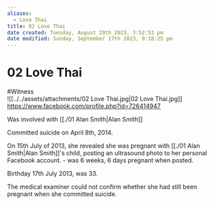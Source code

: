 ```yaml
---
aliases:
  - Love Thai
title: 02 Love Thai
date created: Tuesday, August 29th 2023, 3:52:53 pm
date modified: Sunday, September 17th 2023, 9:18:25 pm
---
```


# 02 Love Thai

#Witness  
![[../../assets/attachments/02 Love Thai.jpg|02 Love Thai.jpg]]  
<https://www.facebook.com/profile.php?id=726414947>

Was involved with [[./01 Alan Smith|Alan Smith]]

Committed suicide on April 8th, 2014.

On 15th July of 2013, she revealed she was pregnant with [[./01 Alan Smith|Alan Smith]]'s child, posting an ultrasound photo to her personal Facebook account. - was 6 weeks, 6 days pregnant when posted.

Birthday 17th July 2013, was 33.

The medical examiner could not confirm whether she had still been pregnant when she committed suicide.

```smart-connections
```

